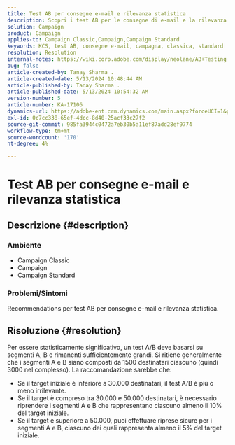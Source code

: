 ```yaml
---
title: Test AB per consegne e-mail e rilevanza statistica
description: Scopri i test AB per le consegne di e-mail e la rilevanza statistica.
solution: Campaign
product: Campaign
applies-to: Campaign Classic,Campaign,Campaign Standard
keywords: KCS, test AB, consegne e-mail, campagna, classica, standard
resolution: Resolution
internal-notes: https://wiki.corp.adobe.com/display/neolane/AB+Testing+for+Email+Deliveries
bug: false
article-created-by: Tanay Sharma .
article-created-date: 5/13/2024 10:48:44 AM
article-published-by: Tanay Sharma .
article-published-date: 5/13/2024 10:54:32 AM
version-number: 5
article-number: KA-17106
dynamics-url: https://adobe-ent.crm.dynamics.com/main.aspx?forceUCI=1&pagetype=entityrecord&etn=knowledgearticle&id=3f2ce659-1611-ef11-9f8a-6045bd02b206
exl-id: 0c7cc338-65ef-4dcc-8d40-25acf33c27f2
source-git-commit: 985fa3944c0472a7eb30b5a11ef87add28ef9774
workflow-type: tm+mt
source-wordcount: '170'
ht-degree: 4%

---
```


# Test AB per consegne e-mail e rilevanza statistica

## Descrizione {#description}


### Ambiente

- Campaign Classic
- Campaign
- Campaign Standard


### Problemi/Sintomi

Recommendations per test AB per consegne e-mail e rilevanza statistica.


## Risoluzione {#resolution}


Per essere statisticamente significativo, un test A/B deve basarsi su segmenti A, B e rimanenti sufficientemente grandi. Si ritiene generalmente che i segmenti A e B siano composti da 1500 destinatari ciascuno (quindi 3000 nel complesso). La raccomandazione sarebbe che:

- Se il target iniziale è inferiore a 30.000 destinatari, il test A/B è più o meno irrilevante.
- Se il target è compreso tra 30.000 e 50.000 destinatari, è necessario riprendere i segmenti A e B che rappresentano ciascuno almeno il 10% del target iniziale.
- Se il target è superiore a 50.000, puoi effettuare riprese sicure per i segmenti A e B, ciascuno dei quali rappresenta almeno il 5% del target iniziale.
